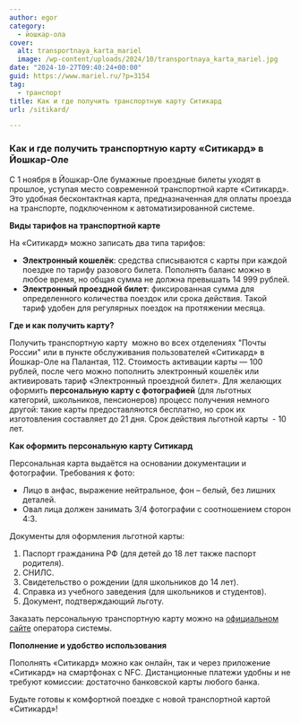 ```yaml
---
author: egor
category:
  - йошкар-ола
cover:
  alt: transportnaya_karta_mariel
  image: /wp-content/uploads/2024/10/transportnaya_karta_mariel.jpg
date: "2024-10-27T09:40:24+00:00"
guid: https://www.mariel.ru/?p=3154
tag:
  - транспорт
title: Как и где получить транспортную карту Ситикард
url: /sitikard/

---
```

### Как и где получить транспортную карту «Ситикард» в Йошкар-Оле

С 1 ноября в Йошкар-Оле бумажные проездные билеты уходят в прошлое, уступая место современной транспортной карте «Ситикард». Это удобная бесконтактная карта, предназначенная для оплаты проезда на транспорте, подключенном к автоматизированной системе.

**Виды тарифов на транспортной карте**

На «Ситикард» можно записать два типа тарифов:

- **Электронный кошелёк**: средства списываются с карты при каждой поездке по тарифу разового билета. Пополнять баланс можно в любое время, но общая сумма не должна превышать 14 999 рублей.
- **Электронный проездной билет**: фиксированная сумма для определенного количества поездок или срока действия. Такой тариф удобен для регулярных поездок на протяжении месяца.

**Где и как получить карту?**

Получить транспортную карту  можно во всех отделениях "Почты России" или в пункте обслуживания пользователей «Ситикард» в Йошкар-Оле на Палантая, 112\. Стоимость активации карты — 100 рублей, после чего можно пополнить электронный кошелёк или активировать тариф «Электронный проездной билет». Для желающих оформить **персональную карту с фотографией** (для льготных категорий, школьников, пенсионеров) процесс получения немного другой: такие карты предоставляются бесплатно, но срок их изготовления составляет до 21 дня. Срок действия льготной карты  - 10 лет.

**Как оформить персональную карту Ситикард**

Персональная карта выдаётся на основании документации и фотографии. Требования к фото:

- Лицо в анфас, выражение нейтральное, фон – белый, без лишних деталей.
- Овал лица должен занимать 3/4 фотографии с соотношением сторон 4:3.

Документы для оформления льготной карты:

1. Паспорт гражданина РФ (для детей до 18 лет также паспорт родителя).
1. СНИЛС.
1. Свидетельство о рождении (для школьников до 14 лет).
1. Справка из учебного заведения (для школьников и студентов).
1. Документ, подтверждающий льготу.

Заказать персональную транспортную карту можно на [официальном сайте](https://siticard.ru/services/apply-for-a-card-me/) оператора системы.

**Пополнение и удобство использования**

Пополнять «Ситикард» можно как онлайн, так и через приложение «Ситикард» на смартфонах с NFC. Дистанционные платежи удобны и не требуют комиссии: достаточно банковской карты любого банка.

Будьте готовы к комфортной поездке с новой транспортной картой «Ситикард»!
